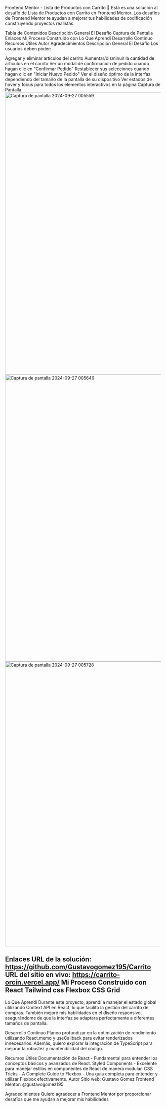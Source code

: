 Frontend Mentor - Lista de Productos con Carrito 🛒
Esta es una solución al desafío de Lista de Productos con Carrito en Frontend Mentor. Los desafíos de Frontend Mentor te ayudan a mejorar tus habilidades de codificación construyendo proyectos realistas.

Tabla de Contenidos
Descripción General
El Desafío
Captura de Pantalla
Enlaces
Mi Proceso
Construido con
Lo Que Aprendí
Desarrollo Continuo
Recursos Útiles
Autor
Agradecimientos
Descripción General
El Desafío
Los usuarios deben poder:

Agregar y eliminar artículos del carrito
Aumentar/disminuir la cantidad de artículos en el carrito
Ver un modal de confirmación de pedido cuando hagan clic en "Confirmar Pedido"
Restablecer sus selecciones cuando hagan clic en "Iniciar Nuevo Pedido"
Ver el diseño óptimo de la interfaz dependiendo del tamaño de la pantalla de su dispositivo
Ver estados de hover y focus para todos los elementos interactivos en la página
Captura de Pantalla
<img width="914" alt="Captura de pantalla 2024-09-27 005559" src="https://github.com/user-attachments/assets/61dca329-4250-4df4-98b4-f3dc1b419931">
<img width="929" alt="Captura de pantalla 2024-09-27 005646" src="https://github.com/user-attachments/assets/b026f760-31ce-4bcf-a696-07fbaa1c93b4">
<img width="922" alt="Captura de pantalla 2024-09-27 005728" src="https://github.com/user-attachments/assets/89644e46-a2e1-46b3-bf46-5ac71d5d7e23">





Enlaces
URL de la solución: https://github.com/Gustavogomez195/Carrito
URL del sitio en vivo: https://carrito-orcin.vercel.app/
Mi Proceso
Construido con
React 
Tailwind css
Flexbox
CSS Grid
-
Lo Que Aprendí
Durante este proyecto, aprendí a manejar el estado global utilizando Context API en React, lo que facilitó la gestión del carrito de compras. También mejoré mis habilidades en el diseño responsivo, asegurándome de que la interfaz se adaptara perfectamente a diferentes tamaños de pantalla.


Desarrollo Continuo
Planeo profundizar en la optimización de rendimiento utilizando React.memo y useCallback para evitar renderizados innecesarios. Además, quiero explorar la integración de TypeScript para mejorar la robustez y mantenibilidad del código.

Recursos Útiles
Documentación de React - Fundamental para entender los conceptos básicos y avanzados de React.
Styled Components - Excelente para manejar estilos en componentes de React de manera modular.
CSS Tricks - A Complete Guide to Flexbox - Una guía completa para entender y utilizar Flexbox efectivamente.
Autor
Sitio web: Gustavo Gomez
Frontend Mentor: @gustavogomez195

Agradecimientos
Quiero agradecer a Frontend Mentor por proporcionar desafíos que me ayudan a mejorar mis habilidades
